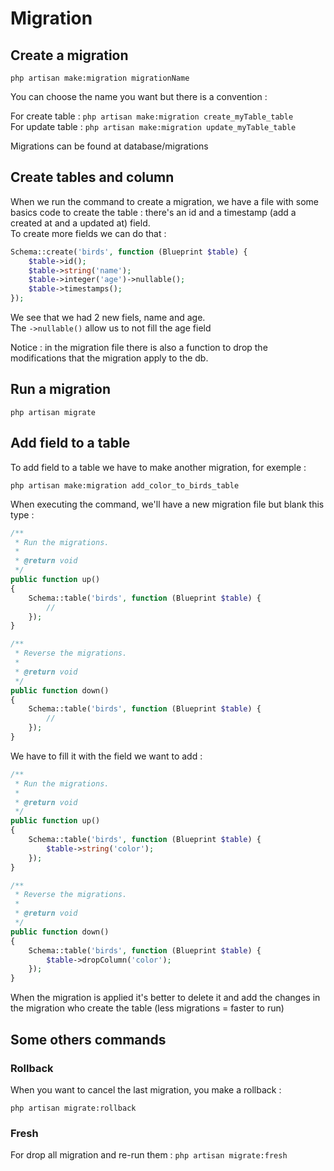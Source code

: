# Migration

## Create a migration

`php artisan make:migration migrationName`

You can choose the name you want but there is a convention : 

For create table : `php artisan make:migration create_myTable_table`   
For update table : `php artisan make:migration update_myTable_table`   

Migrations can be found at database/migrations

## Create tables and column

When we run the command to create a migration, we have a file with some basics code to create the table : there's an id and a timestamp (add a created at and a updated at) field.   
To create more fields we can do that : 

```php
Schema::create('birds', function (Blueprint $table) {
    $table->id();
    $table->string('name');
    $table->integer('age')->nullable();
    $table->timestamps();
});
```

We see that we had 2 new fiels, name and age.   
The `->nullable()` allow us to not fill the age field

Notice : in the migration file there is also a function to drop the modifications that the migration apply to the db.

## Run a migration

`php artisan migrate`

## Add field to a table

To add field to a table we have to make another migration, for exemple : 

`php artisan make:migration add_color_to_birds_table`

When executing the command, we'll have a new migration file but blank this type : 

```php
/**
 * Run the migrations.
 *
 * @return void
 */
public function up()
{
    Schema::table('birds', function (Blueprint $table) {
        //
    });
}

/**
 * Reverse the migrations.
 *
 * @return void
 */
public function down()
{
    Schema::table('birds', function (Blueprint $table) {
        //
    });
}
```

We have to fill it with the field we want to add : 

```php
/**
 * Run the migrations.
 *
 * @return void
 */
public function up()
{
    Schema::table('birds', function (Blueprint $table) {
        $table->string('color');
    });
}

/**
 * Reverse the migrations.
 *
 * @return void
 */
public function down()
{
    Schema::table('birds', function (Blueprint $table) {
        $table->dropColumn('color');
    });
}
```

When the migration is applied it's better to delete it and add the changes in the migration who create the table (less migrations = faster to run)

## Some others commands

### Rollback

When you want to cancel the last migration, you make a rollback : 

`php artisan migrate:rollback`

### Fresh

For drop all migration and re-run them : `php artisan migrate:fresh`